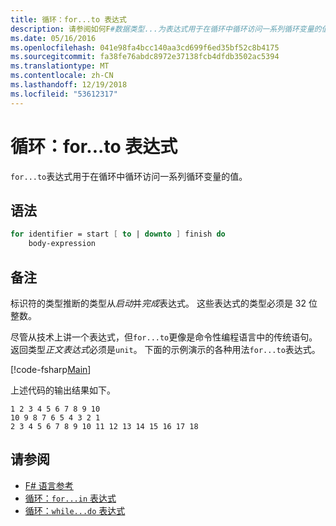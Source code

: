 ```yaml
---
title: 循环：for...to 表达式
description: 请参阅如何F#数据类型...为表达式用于在循环中循环访问一系列循环变量的值。
ms.date: 05/16/2016
ms.openlocfilehash: 041e98fa4bcc140aa3cd699f6ed35bf52c8b4175
ms.sourcegitcommit: fa38fe76abdc8972e37138fcb4dfdb3502ac5394
ms.translationtype: MT
ms.contentlocale: zh-CN
ms.lasthandoff: 12/19/2018
ms.locfileid: "53612317"
---
```

# <a name="loops-forto-expression"></a>循环：for...to 表达式

`for...to`表达式用于在循环中循环访问一系列循环变量的值。

## <a name="syntax"></a>语法

```fsharp
for identifier = start [ to | downto ] finish do
    body-expression
```

## <a name="remarks"></a>备注

标识符的类型推断的类型从*启动*并*完成*表达式。 这些表达式的类型必须是 32 位整数。

尽管从技术上讲一个表达式，但`for...to`更像是命令性编程语言中的传统语句。 返回类型*正文表达式*必须是`unit`。 下面的示例演示的各种用法`for...to`表达式。

[!code-fsharp[Main](../../../samples/snippets/fsharp/lang-ref-2/snippet5101.fs)]

上述代码的输出结果如下。

```
1 2 3 4 5 6 7 8 9 10
10 9 8 7 6 5 4 3 2 1
2 3 4 5 6 7 8 9 10 11 12 13 14 15 16 17 18
```

## <a name="see-also"></a>请参阅

- [F# 语言参考](index.md)
- [循环：`for...in` 表达式](loops-for-in-expression.md)
- [循环：`while...do` 表达式](loops-while-do-expression.md)